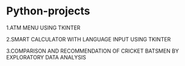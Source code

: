# Python-projects
1.ATM MENU USING TKINTER

2.SMART CALCULATOR WITH LANGUAGE INPUT USING TKINTER

3.COMPARISON AND RECOMMENDATION OF CRICKET BATSMEN BY EXPLORATORY DATA ANALYSIS
